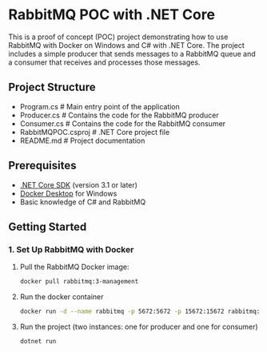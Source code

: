 # RabbitMQ POC with .NET Core

This is a proof of concept (POC) project demonstrating how to use RabbitMQ with Docker on Windows and C# with .NET Core. The project includes a simple producer that sends messages to a RabbitMQ queue and a consumer that receives and processes those messages.

## Project Structure

* Program.cs # Main entry point of the application
* Producer.cs # Contains the code for the RabbitMQ producer
* Consumer.cs # Contains the code for the RabbitMQ consumer
* RabbitMQPOC.csproj # .NET Core project file
* README.md # Project documentation


## Prerequisites

- [.NET Core SDK](https://dotnet.microsoft.com/download) (version 3.1 or later)
- [Docker Desktop](https://www.docker.com/products/docker-desktop) for Windows
- Basic knowledge of C# and RabbitMQ

## Getting Started

### 1. Set Up RabbitMQ with Docker

1. Pull the RabbitMQ Docker image:
   ```bash
   docker pull rabbitmq:3-management

2. Run the docker container
    ```bash
   docker run -d --name rabbitmq -p 5672:5672 -p 15672:15672 rabbitmq:3-management

3. Run the project (two instances: one for producer and one for consumer)
    ```bash
    dotnet run


